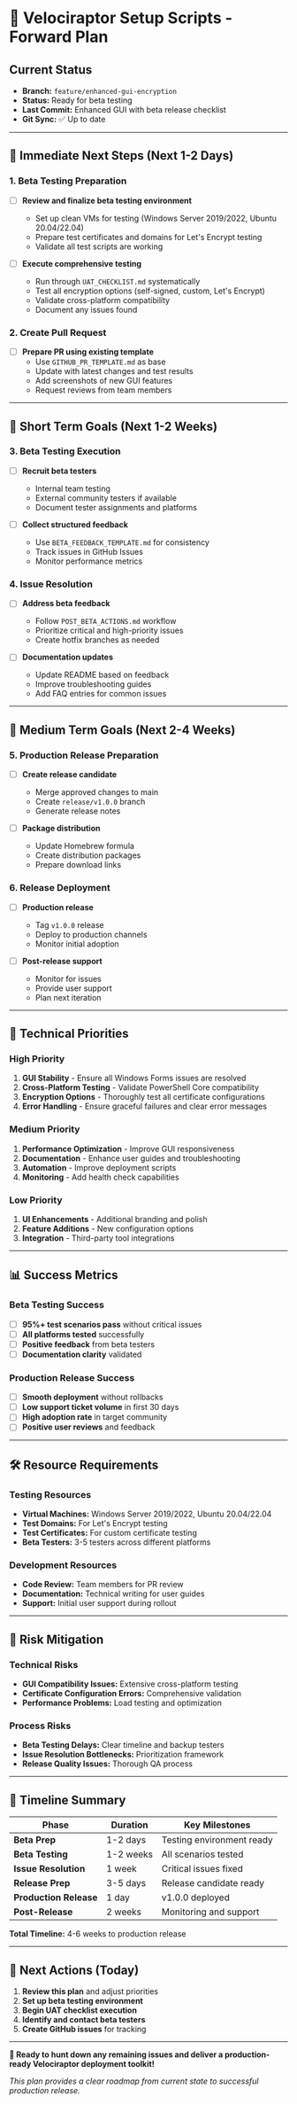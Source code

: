 # 🦖 Velociraptor Setup Scripts - Forward Plan

## Current Status
- **Branch:** `feature/enhanced-gui-encryption`
- **Status:** Ready for beta testing
- **Last Commit:** Enhanced GUI with beta release checklist
- **Git Sync:** ✅ Up to date

---

## 🎯 Immediate Next Steps (Next 1-2 Days)

### 1. Beta Testing Preparation
- [ ] **Review and finalize beta testing environment**
  - Set up clean VMs for testing (Windows Server 2019/2022, Ubuntu 20.04/22.04)
  - Prepare test certificates and domains for Let's Encrypt testing
  - Validate all test scripts are working

- [ ] **Execute comprehensive testing**
  - Run through `UAT_CHECKLIST.md` systematically
  - Test all encryption options (self-signed, custom, Let's Encrypt)
  - Validate cross-platform compatibility
  - Document any issues found

### 2. Create Pull Request
- [ ] **Prepare PR using existing template**
  - Use `GITHUB_PR_TEMPLATE.md` as base
  - Update with latest changes and test results
  - Add screenshots of new GUI features
  - Request reviews from team members

---

## 🚀 Short Term Goals (Next 1-2 Weeks)

### 3. Beta Testing Execution
- [ ] **Recruit beta testers**
  - Internal team testing
  - External community testers if available
  - Document tester assignments and platforms

- [ ] **Collect structured feedback**
  - Use `BETA_FEEDBACK_TEMPLATE.md` for consistency
  - Track issues in GitHub Issues
  - Monitor performance metrics

### 4. Issue Resolution
- [ ] **Address beta feedback**
  - Follow `POST_BETA_ACTIONS.md` workflow
  - Prioritize critical and high-priority issues
  - Create hotfix branches as needed

- [ ] **Documentation updates**
  - Update README based on feedback
  - Improve troubleshooting guides
  - Add FAQ entries for common issues

---

## 🎯 Medium Term Goals (Next 2-4 Weeks)

### 5. Production Release Preparation
- [ ] **Create release candidate**
  - Merge approved changes to main
  - Create `release/v1.0.0` branch
  - Generate release notes

- [ ] **Package distribution**
  - Update Homebrew formula
  - Create distribution packages
  - Prepare download links

### 6. Release Deployment
- [ ] **Production release**
  - Tag `v1.0.0` release
  - Deploy to production channels
  - Monitor initial adoption

- [ ] **Post-release support**
  - Monitor for issues
  - Provide user support
  - Plan next iteration

---

## 🔧 Technical Priorities

### High Priority
1. **GUI Stability** - Ensure all Windows Forms issues are resolved
2. **Cross-Platform Testing** - Validate PowerShell Core compatibility
3. **Encryption Options** - Thoroughly test all certificate configurations
4. **Error Handling** - Ensure graceful failures and clear error messages

### Medium Priority
1. **Performance Optimization** - Improve GUI responsiveness
2. **Documentation** - Enhance user guides and troubleshooting
3. **Automation** - Improve deployment scripts
4. **Monitoring** - Add health check capabilities

### Low Priority
1. **UI Enhancements** - Additional branding and polish
2. **Feature Additions** - New configuration options
3. **Integration** - Third-party tool integrations

---

## 📊 Success Metrics

### Beta Testing Success
- [ ] **95%+ test scenarios pass** without critical issues
- [ ] **All platforms tested** successfully
- [ ] **Positive feedback** from beta testers
- [ ] **Documentation clarity** validated

### Production Release Success
- [ ] **Smooth deployment** without rollbacks
- [ ] **Low support ticket volume** in first 30 days
- [ ] **High adoption rate** in target community
- [ ] **Positive user reviews** and feedback

---

## 🛠️ Resource Requirements

### Testing Resources
- **Virtual Machines:** Windows Server 2019/2022, Ubuntu 20.04/22.04
- **Test Domains:** For Let's Encrypt testing
- **Test Certificates:** For custom certificate testing
- **Beta Testers:** 3-5 testers across different platforms

### Development Resources
- **Code Review:** Team members for PR review
- **Documentation:** Technical writing for user guides
- **Support:** Initial user support during rollout

---

## 🚨 Risk Mitigation

### Technical Risks
- **GUI Compatibility Issues:** Extensive cross-platform testing
- **Certificate Configuration Errors:** Comprehensive validation
- **Performance Problems:** Load testing and optimization

### Process Risks
- **Beta Testing Delays:** Clear timeline and backup testers
- **Issue Resolution Bottlenecks:** Prioritization framework
- **Release Quality Issues:** Thorough QA process

---

## 📅 Timeline Summary

| Phase | Duration | Key Milestones |
|-------|----------|----------------|
| **Beta Prep** | 1-2 days | Testing environment ready |
| **Beta Testing** | 1-2 weeks | All scenarios tested |
| **Issue Resolution** | 1 week | Critical issues fixed |
| **Release Prep** | 3-5 days | Release candidate ready |
| **Production Release** | 1 day | v1.0.0 deployed |
| **Post-Release** | 2 weeks | Monitoring and support |

**Total Timeline:** 4-6 weeks to production release

---

## 🎯 Next Actions (Today)

1. **Review this plan** and adjust priorities
2. **Set up beta testing environment** 
3. **Begin UAT checklist execution**
4. **Identify and contact beta testers**
5. **Create GitHub issues** for tracking

---

**🦖 Ready to hunt down any remaining issues and deliver a production-ready Velociraptor deployment toolkit!**

*This plan provides a clear roadmap from current state to successful production release.*